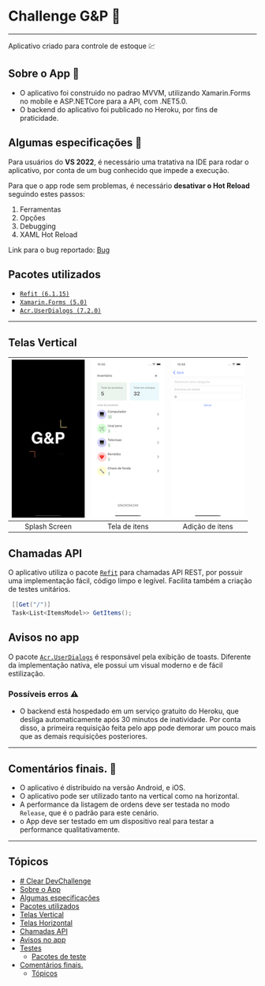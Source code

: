 # Challenge G&P 🚀
---
Aplicativo criado para controle de estoque 💹


## Sobre o App 📱
- O aplicativo foi construido no padrao MVVM, utilizando Xamarin.Forms no mobile e ASP.NETCore para a API, com .NET5.0.
- O backend do aplicativo foi publicado no Heroku, por fins de praticidade.


## Algumas especificações 📝
Para usuários do **VS 2022**, é necessário uma tratativa na IDE para rodar o aplicativo, por conta de um bug conhecido que impede a execução.

Para que o app rode sem problemas, é necessário **desativar o Hot Reload** seguindo estes passos:
 1. Ferramentas 
 2. Opções 
 3. Debugging 
 4. XAML Hot Reload

Link para o bug reportado: [Bug](https://developercommunity.visualstudio.com/t/bug-in-visual-studio-2022-xamarin-signalr-method-n/1528510)



## Pacotes utilizados
- [```Refit (6.1.15)```](https://github.com/reactiveui/refit)
- [```Xamarin.Forms (5.0)```](https://github.com/xamarin/Xamarin.Forms)
- [```Acr.UserDialogs (7.2.0)```](https://github.com/aritchie/userdialogs)

---


## Telas Vertical
| ![Page1](Resources/splash.png)  | ![Page2](Resources/items.png) | ![Page3](Resources/add.png)
|:---:|:---:|:---:|
| Splash Screen | Tela de itens | Adição de itens |

## Chamadas API
O aplicativo utiliza o pacote [```Refit```](https://github.com/reactiveui/refit) para chamadas API REST, por possuir uma implementação fácil, código limpo e legível.
Facilita também a criação de testes unitários.
```C#
 [[Get("/")]
 Task<List<ItemsModel>> GetItems();
```

## Avisos no app
O pacote [```Acr.UserDialogs```](https://github.com/aritchie/userdialogs) é responsável pela exibição de toasts. Diferente da implementação nativa, ele possui um visual moderno e de fácil estilização.

### Possíveis erros ⚠️
- O backend está hospedado em um serviço gratuito do Heroku, que desliga automaticamente após 30 minutos de inatividade. Por conta disso, a primeira requisição feita pelo app pode demorar um pouco mais que as demais requisições posteriores.
---
 

## Comentários finais. 💬
- O aplicativo é distribuido na versão Android, e iOS.
- O aplicativo pode ser utilizado tanto na vertical como na horizontal.
- A performance da listagem de ordens deve ser testada no modo ```Release```, que é o padrão para este cenário.
- o App deve ser testado em um dispositivo real para testar a performance qualitativamente.

--- 

## Tópicos
- [# Clear DevChallenge](#-clear-devchallenge)
- [Sobre o App](#sobre-o-app)
- [Algumas especificações](#algumas-especificações)
- [Pacotes utilizados](#pacotes-utilizados)
- [Telas Vertical](#telas-vertical)
- [Telas Horizontal](#telas-horizontal)
- [Chamadas API](#chamadas-api)
- [Avisos no app](#avisos-no-app)
- [Testes](#testes)
  - [Pacotes de teste](#pacotes-de-teste)
- [Comentários finais.](#comentários-finais)
  - [Tópicos](#tópicos)
